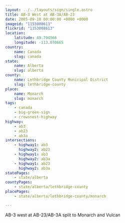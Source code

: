 ```yaml
---
layout: ../../layouts/sign/single.astro
title: AB-3 West at AB-3A/AB-23
date: 2005-09-10 00:00:00 +0000 +0000
imageid: "1153008613"
flickrid: "1153008613"
location:
    latitude: 49.794566
    longitude: -113.070665
country:
    name: Canada
    slug: canada
state:
    name: Alberta
    slug: alberta
county:
    name: Lethbridge County Municipal District
    slug: lethbridge-county
place:
    name: Monarch
    slug: monarch
tags:
    - canada
    - big-green-sign
    - crowsnest-highway
highway:
    - ab3
    - ab23
    - ab3a
intersections:
    - highway1: ab3
      highway2: ab23
    - highway1: ab3
      highway2: ab3a
    - highway1: ab23
      highway2: ab3a
statePages:
    - state/alberta
countyPages:
    - state/alberta/lethbridge-county
placePages:
    - state/alberta/lethbridge-county/monarch

---
```

AB-3 west at AB-23/AB-3A split to Monarch and Vulcan